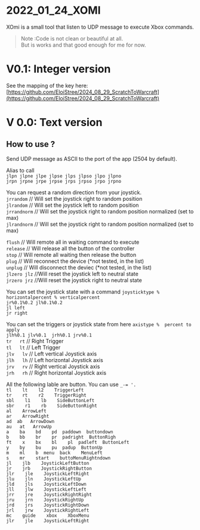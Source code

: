 # 2022_01_24_XOMI                                                                                          
XOmi is a small tool that listen to UDP message to execute Xbox commands.  
  
> Note :Code is not clean or beautiful at all.  
> But is works and that good enough for me for now.  
  
  

# V0.1: Integer version

See the mapping of the key here:  
[https://github.com/EloiStree/2024_08_29_ScratchToWarcraft](https://github.com/EloiStree/2024_08_29_ScratchToWarcraft)  



# V 0.0: Text version
## How to use ?  
  
Send UDP message as ASCII to the port of the app (2504 by default).  
  
  
Alias to call    
`jlpn jlpne jlpe jlpse jlps jlpso jlpo jlpno`    
`jrpn jrpne jrpe jrpse jrps jrpso jrpo jrpno`    
  
You can request a random direction from your joystick.    
`jrrandom` // Will set the joystick right to random position    
`jlrandom` // Will set the joystick left to random position    
`jrrandnorm` // Will set the joystick right to random position normalized (set to max)  
`jlrandnorm` // Will set the joystick right to random position normalized (set to max)  
         
`flush` // Will remote all in waiting command to execute  
`release` // Will release all the button of the controller  
`stop` // Will remote all waiting then release the button  
`plug`  // Will reconnect the device (*not tested, in the list)  
`unplug` // Will disconnect the deviec (*not tested, in the list)  
`jlzero jlz` //Will reset the joystick left to neutral state  
`jrzero jrz` //Will reset the joystick right to neutral state  
  
  
You can set the joystick state with a command `joysticktype % horizontalpercent % verticalpercent`  
`jr%0.1%0.2 jl%0.1%0.2`  
`jl left `  
`jr right`   
  
  
You can set the triggers or joystick state from here `axistype %  percent to apply`  
`jlh%0.1 jlv%0.1  jrh%0.1 jrv%0.1`  
 `tr   rt` // Right Trigger  
 `tl   lt`  // Left Trigger  
 `jlv   lv`  // Left vertical Joystick axis  
 `jlh   lh` // Left horizontal Joystick axis  
 `jrv   rv` // Right vertical Joystick axis  
 `jrh   rh` // Right horizontal Joystick axis  
  
  
All the following lable are button. You can use `_-= '. `  
 `tl    lt    l2    TriggerLeft `  
 `tr    rt    r2    TriggerRight `  
 `sbl    l1    lb    SideButtonLeft `  
 `sbr    r1    rb    SideButtonRight `  
 `al    ArrowLeft `  
 `ar    ArrowRight `  
 `ad  ab   ArrowDown    `  
 `au   at   ArrowUp   `  
 `a    ba    bd    pd  paddown  buttondown `                
 `b    bb    br    pr  padright  ButtonRigh `  
 `ft    x    bx    bl    pl  padleft  ButtonLeft `  
 `y    by    bu    pu  padup  ButtonUp `  
 `m    ml    b  menu  back    MenuLeft `  
 `s    mr    start    buttoMenuRightndown `  
 `jl    jlb    JoystickLeftButton `  
 `jr    jrb    JoystickRightButton `  
 `jlr    jle    JoystickLeftRight `  
 `jlu    jln    JoystickLeftUp `  
 `jld    jls    JoystickLeftDown `  
 `jll    jlw    JoystickLeftLeft `  
 `jrr    jre    JoystickRightRight `  
 `jru    jrn    JoystickRightUp `  
 `jrd    jrs    JoystickRightDown `  
 `jrl    jrw    JoystickRightLeft `  
 `mc    guide    xbox    XboxMenu `     
 `jlr    jle    JoystickLeftRight`                                                                      



